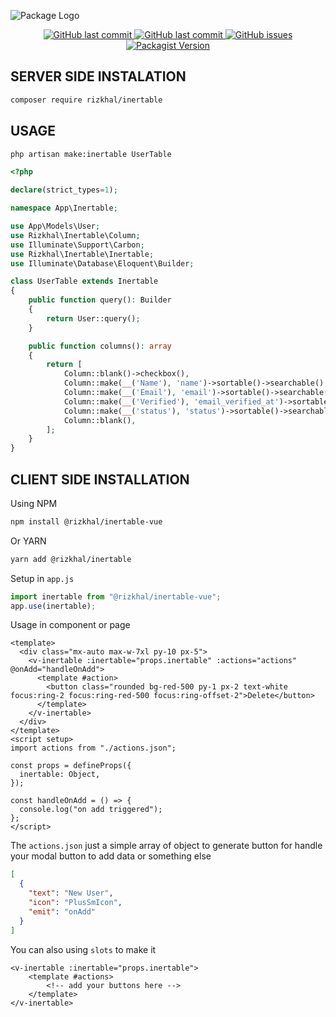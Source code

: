 ![Package Logo](https://banners.beyondco.de/INERTABLE.png?theme=light&packageManager=composer+require&packageName=rizkhal%2Finertable&pattern=jigsaw&style=style_1&description=A+Simple+Datatable+For+Laravel+Using+Inertia3+%26+Vue3&md=1&showWatermark=0&fontSize=100px&images=table&widths=auto)

<p align="center">

<a href="https://github.com/rizkhal/inertable/actions/workflows/tests.yml/badge.svg">
<img alt="GitHub last commit" src="https://github.com/rizkhal/inertable/actions/workflows/tests.yml/badge.svg">
</a>

<a href="https://img.shields.io/github/last-commit/rizkhal/inertable?style=plastic">
<img alt="GitHub last commit" src="https://img.shields.io/github/last-commit/rizkhal/inertable">
</a>

<a href="https://img.shields.io/github/issues/rizkhal/inertable">
<img alt="GitHub issues" src="https://img.shields.io/github/issues/rizkhal/inertable">
</a>
  
<a href="https://img.shields.io/packagist/v/rizkhal/inertable">
<img alt="Packagist Version" src="https://img.shields.io/packagist/v/rizkhal/inertable">
</a>

</p>

## SERVER SIDE INSTALATION

```bash
composer require rizkhal/inertable
```

## USAGE

```bash
php artisan make:inertable UserTable
```

```php
<?php

declare(strict_types=1);

namespace App\Inertable;

use App\Models\User;
use Rizkhal\Inertable\Column;
use Illuminate\Support\Carbon;
use Rizkhal\Inertable\Inertable;
use Illuminate\Database\Eloquent\Builder;

class UserTable extends Inertable
{
    public function query(): Builder
    {
        return User::query();
    }

    public function columns(): array
    {
        return [
            Column::blank()->checkbox(),
            Column::make(__('Name'), 'name')->sortable()->searchable(),
            Column::make(__('Email'), 'email')->sortable()->searchable(),
            Column::make(__('Verified'), 'email_verified_at')->sortable()->searchable()->format(fn (Carbon $value): string => $value->format('d/m/Y')),
            Column::make(__('status'), 'status')->sortable()->searchable(),
            Column::blank(),
        ];
    }
}
```

## CLIENT SIDE INSTALLATION

Using NPM

```bash
npm install @rizkhal/inertable-vue
```

Or YARN

```bash
yarn add @rizkhal/inertable
```

Setup in `app.js`

```js
import inertable from "@rizkhal/inertable-vue";
app.use(inertable);
```

Usage in component or page

```vue
<template>
  <div class="mx-auto max-w-7xl py-10 px-5">
    <v-inertable :inertable="props.inertable" :actions="actions" @onAdd="handleOnAdd">
      <template #action>
        <button class="rounded bg-red-500 py-1 px-2 text-white focus:ring-2 focus:ring-red-500 focus:ring-offset-2">Delete</button>
      </template>
    </v-inertable>
  </div>
</template>
<script setup>
import actions from "./actions.json";

const props = defineProps({
  inertable: Object,
});

const handleOnAdd = () => {
  console.log("on add triggered");
};
</script>
```

The `actions.json` just a simple array of object to generate button for handle your modal button to add data or something else

```json
[
  {
    "text": "New User",
    "icon": "PlusSmIcon",
    "emit": "onAdd"
  }
]
```

You can also using `slots` to make it

```vue
<v-inertable :inertable="props.inertable">
    <template #actions>
        <!-- add your buttons here -->
    </template>
</v-inertable>
```
